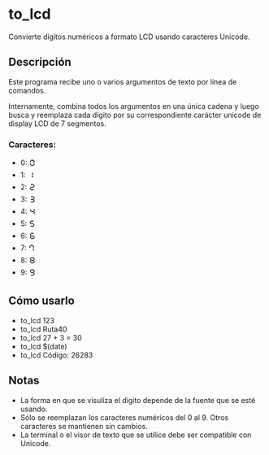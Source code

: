 # to_lcd

Convierte dígitos numéricos a formato LCD usando caracteres Unicode.


## Descripción

Este programa recibe uno o varios argumentos de texto por línea de comandos.

Internamente, combina todos los argumentos en una única cadena y luego busca y reemplaza cada dígito por su correspondiente carácter unicode de display LCD de 7 segmentos.


### Caracteres:

- 0: 🯰
- 1: 🯱
- 2: 🯲
- 3: 🯳
- 4: 🯴
- 5: 🯵
- 6: 🯶
- 7: 🯷
- 8: 🯸
- 9: 🯹


## Cómo usarlo

- to_lcd 123
- to_lcd Ruta40
- to_lcd 27 + 3 = 30
- to_lcd $(date)
- to_lcd Código: 26283


## Notas

- La forma en que se visuliza el dígito depende de la fuente que se esté usando.
- Sólo se reemplazan los caracteres numéricos del 0 al 9. Otros caracteres se mantienen sin cambios.
- La terminal o el visor de texto que se utilice debe ser compatible con Unicode.
